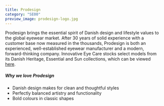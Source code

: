 ```yaml
---
title: Prodesign
category: "SE00"
preview_image: prodesign-logo.jpg
---
```

<div class="employee-heading">
Prodesign brings the essential spirit of Danish design and lifestyle values to the global eyewear market. After 30 years of solid experience with a customer base now measured in the thousands, Prodesign is both an experienced, well-established eyewear manufacturer and a modern, forward-thinking company. Innovative Eye Care stocks select models from its Danish Heritage, Essential and Sun  collections, which can be viewed <a href="http://prodesigndenmark.com/collections/">here</a>.
</div>

##### Why we love Prodesign

* Danish design makes for clean and thoughtful styles
* Perfectly balanced artistry and functionality
* Bold colours in classic shapes

